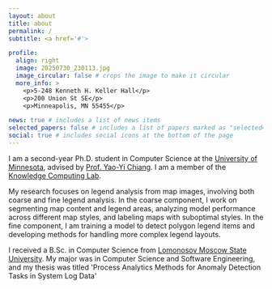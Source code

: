 ```yaml
---
layout: about
title: about
permalink: /
subtitle: <a href='#'>

profile:
  align: right
  image: 20250730_230113.jpg
  image_circular: false # crops the image to make it circular
  more_info: >
    <p>5-248 Kenneth H. Keller Hall</p>
    <p>200 Union St SE</p>
    <p>Minneapolis, MN 55455</p>

news: true # includes a list of news items
selected_papers: false # includes a list of papers marked as "selected={true}"
social: true # includes social icons at the bottom of the page
---
```

I am a second-year Ph.D. student in Computer Science at the [University of Minnesota](https://twin-cities.umn.edu/), advised by [Prof. Yao-Yi Chiang](https://yaoyichi.github.io/). I am a member of the [Knowledge Computing Lab](https://knowledge-computing.github.io/). 

My research focuses on legend analysis from map images, involving both coarse and fine legend analysis. In the coarse component, I work on segmenting map content and legend areas, analyzing model performance across different map styles, and labeling maps with suboptimal styles. In the fine component, I am training a model to detect polygon legend items and developing methods for handling more complex legend layouts.

I received a B.Sc. in Computer Science from [Lomonosov Moscow State University](https://msu.ru/en/). My major was in Computer Science and Software Engineering, and my thesis was titled 'Process Analytics Methods for Anomaly Detection Tasks in System Log Data'
